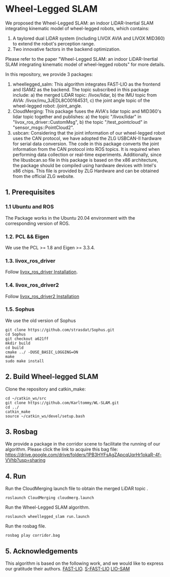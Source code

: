 # Wheel-Legged SLAM
We proposed the Wheel-Legged SLAM: an indoor LiDAR-Inertial SLAM integrating kinematic model of wheel-legged robots, which contains:

1) A taylored dual LiDAR system (including LIVOX AVIA and LIVOX MID360) to extend the robot's perception range.
2) Two innovative factors in the backend optimization.

Please refer to the paper "Wheel-Legged SLAM: an indoor LiDAR-Inertial SLAM integrating kinematic model of wheel-legged robots" for more details.

In this repository, we provide 3 packages:
1) wheellegged_salm: This algorithm integrates FAST-LIO as the frontend and ISAM2 as the backend. The topic subscribed in this package include: a) the merged LiDAR topic: /livox/lidar, b) the IMU topic from AVIA: /livox/imu_3JEDL8C00164531, c) the joint angle topic of the wheel-legged robot: /joint_angle.
2) CloudMerging: This package fuses the AVIA's lidar topic and MID360's lidar topic together and publishes: a) the topic "/livox/lidar" in "livox_ros_driver::CustomMsg", b) the topic "/test_pointcloud" in "sensor_msgs::PointCloud2".
3) usbcan: Considering that the joint information of our wheel-legged robot uses the CAN protocol, we have adopted the ZLG USBCAN-II hardware for serial data conversion. The code in this package converts the joint information from the CAN protocol into ROS topics. It is required when performing data collection or real-time experiments. Additionally, since the libusbcan.so file in this package is based on the x86 architecture, the package should be compiled using hardware devices with Intel's x86 chips. This file is provided by ZLG Hardware and can be obtained from the official ZLG website.

## 1. Prerequisites
### 1.1 **Ubuntu** and **ROS**
The Package works in the Ubuntu 20.04 environment with the corresponding version of ROS.

### 1.2. **PCL && Eigen**
We use the PCL >= 1.8 and Eigen >= 3.3.4.

### 1.3. **livox_ros_driver**
Follow [livox_ros_driver Installation](https://github.com/Livox-SDK/livox_ros_driver).

### 1.4. **livox_ros_driver2**
Follow [livox_ros_driver2 Installation](https://github.com/Livox-SDK/livox_ros_driver2)

### 1.5. **Sophus**
We use the old version of Sophus
```
git clone https://github.com/strasdat/Sophus.git
cd Sophus
git checkout a621ff
mkdir build
cd build
cmake ../ -DUSE_BASIC_LOGGING=ON
make
sudo make install
```


## 2. Build Wheel-legged SLAM
Clone the repository and catkin_make:

```
cd ~/catkin_ws/src
git clone https://github.com/Karltommy/WL-SLAM.git
cd ../
catkin_make
source ~/catkin_ws/devel/setup.bash
```

## 3. Rosbag
We provide a package in the corridor scene to facilitate the running of our algorithm. Please click the link to acquire this bag file: https://drive.google.com/drive/folders/1PB3HYFsAgZApcqUqrHr1okaR-4f-VVhb?usp=sharing


## 4. Run
Run the CloudMerging launch file to obtain the merged LiDAR topic .
```
roslaunch CloudMerging cloudmerg.launch
```
Run the Wheel-Legged SLAM algorithm.
```
roslaunch wheellegged_slam run.launch
```
Run the rosbag file.
```
rosbag play corridor.bag
```

## 5. Acknowledgements
This algorithm is based on the following work, and we would like to express our gratitude their authors.
[FAST-LIO](https://github.com/hku-mars/FAST_LIO).
[S-FAST-LIO](https://github.com/zlwang7/S-FAST_LIO)
[LIO-SAM](https://github.com/TixiaoShan/LIO-SAM)
